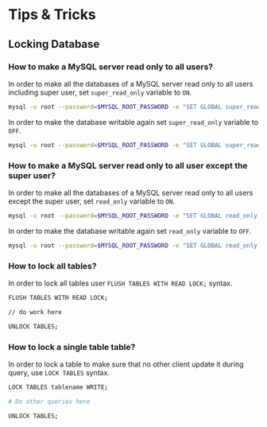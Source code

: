 # Tips & Tricks

## Locking Database

### How to make a MySQL server read only to all users?

In order to make all the databases of a MySQL server read only to all users including super user, set `super_read_only` variable to `ON`.

```bash
mysql -u root --password=$MYSQL_ROOT_PASSWORD -e "SET GLOBAL super_read_only = ON;
```

In order to make the database writable again set `super_read_only` variable to `OFF`.

```bash
mysql -u root --password=$MYSQL_ROOT_PASSWORD -e "SET GLOBAL super_read_only = OFF;
```

### How to make a MySQL server read only to all user except the super user?

In order to make all the databases of a MySQL server read only to all users except the super user, set `read_only` variable to `ON`.

```bash
mysql -u root --password=$MYSQL_ROOT_PASSWORD -e "SET GLOBAL read_only = ON;
```

In order to make the database writable again set `read_only` variable to `OFF`.

```bash
mysql -u root --password=$MYSQL_ROOT_PASSWORD -e "SET GLOBAL read_only = OFF;
```

### How to lock all tables?

In order to lock all tables user `FLUSH TABLES WITH READ LOCK;` syntax.

```bash
FLUSH TABLES WITH READ LOCK;

// do work here

UNLOCK TABLES;
```

### How to lock a single table table?

In order to lock a table to make sure that no other client update it during query, use `LOCK TABLES` syntax.

```bash
LOCK TABLES tablename WRITE;

# Do other queries here

UNLOCK TABLES;
```





